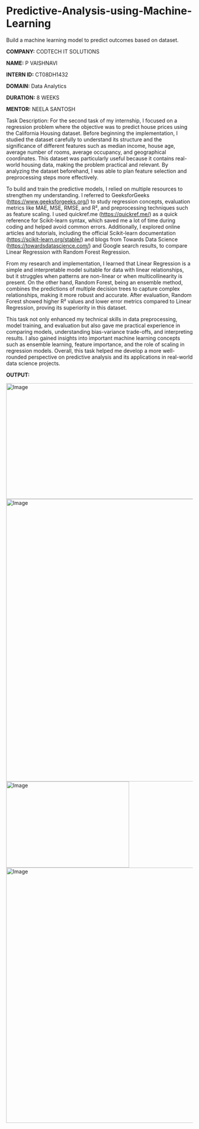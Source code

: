 # Predictive-Analysis-using-Machine-Learning
Build a machine learning model to predict outcomes based on dataset.

**COMPANY:** CODTECH IT SOLUTIONS

**NAME:** P VAISHNAVI

**INTERN ID:** CT08DH1432

**DOMAIN:** Data Analytics

**DURATION:** 8 WEEKS

**MENTOR:** NEELA SANTOSH

Task Description:
For the second task of my internship, I focused on a regression problem where the objective was to predict house prices using the California Housing dataset. Before beginning the implementation, I studied the dataset carefully to understand its structure and the significance of different features such as median income, house age, average number of rooms, average occupancy, and geographical coordinates. This dataset was particularly useful because it contains real-world housing data, making the problem practical and relevant. By analyzing the dataset beforehand, I was able to plan feature selection and preprocessing steps more effectively.

To build and train the predictive models, I relied on multiple resources to strengthen my understanding. I referred to GeeksforGeeks (https://www.geeksforgeeks.org/) to study regression concepts, evaluation metrics like MAE, MSE, RMSE, and R², and preprocessing techniques such as feature scaling. I used quickref.me (https://quickref.me/) as a quick reference for Scikit-learn syntax, which saved me a lot of time during coding and helped avoid common errors. Additionally, I explored online articles and tutorials, including the official Scikit-learn documentation (https://scikit-learn.org/stable/) and blogs from Towards Data Science (https://towardsdatascience.com/) and Google search results, to compare Linear Regression with Random Forest Regression.

From my research and implementation, I learned that Linear Regression is a simple and interpretable model suitable for data with linear relationships, but it struggles when patterns are non-linear or when multicollinearity is present. On the other hand, Random Forest, being an ensemble method, combines the predictions of multiple decision trees to capture complex relationships, making it more robust and accurate. After evaluation, Random Forest showed higher R² values and lower error metrics compared to Linear Regression, proving its superiority in this dataset.

This task not only enhanced my technical skills in data preprocessing, model training, and evaluation but also gave me practical experience in comparing models, understanding bias-variance trade-offs, and interpreting results. I also gained insights into important machine learning concepts such as ensemble learning, feature importance, and the role of scaling in regression models. Overall, this task helped me develop a more well-rounded perspective on predictive analysis and its applications in real-world data science projects.

**OUTPUT:**

<img width="707" height="312" alt="Image" src="https://github.com/user-attachments/assets/fea9f93e-b5db-4029-8083-7861b5295e26" />

<img width="1102" height="761" alt="Image" src="https://github.com/user-attachments/assets/7670f19b-dbe1-45a6-b17d-02c8afae680a" />

<img width="332" height="232" alt="Image" src="https://github.com/user-attachments/assets/304e7184-c70a-4361-9c97-b88439d1cb26" />

<img width="675" height="688" alt="Image" src="https://github.com/user-attachments/assets/77e9ae42-d450-462a-9767-ea326912bc1c" />
